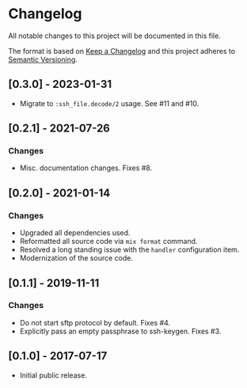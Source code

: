 # Changelog

All notable changes to this project will be documented in this file.

The format is based on [Keep a Changelog](http://keepachangelog.com/en/1.0.0/)
and this project adheres to [Semantic Versioning](http://semver.org/spec/v2.0.0.html).

## [0.3.0] - 2023-01-31

- Migrate to `:ssh_file.decode/2` usage. See #11 and #10.

## [0.2.1] - 2021-07-26

### Changes

- Misc. documentation changes. Fixes #8.

## [0.2.0] - 2021-01-14

### Changes

- Upgraded all dependencies used.
- Reformatted all source code via `mix format` command.
- Resolved a long standing issue with the `handler` configuration
  item.
- Modernization of the source code.

## [0.1.1] - 2019-11-11

### Changes

- Do not start sftp protocol by default. Fixes #4.
- Explicitly pass an empty passphrase to ssh-keygen. Fixes #3.

## [0.1.0] - 2017-07-17

* Initial public release.

